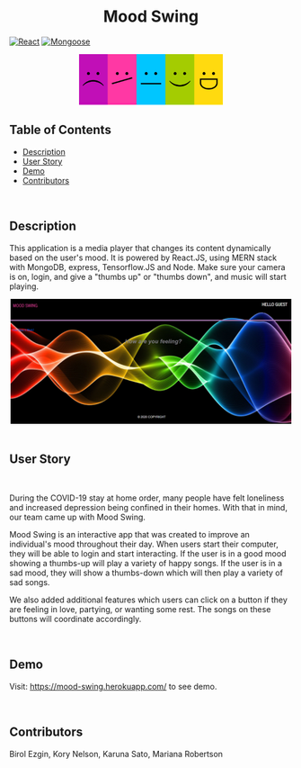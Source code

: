 # <div align="center">Mood Swing</div>


[![React](https://img.shields.io/badge/Made%20With-React-purple.svg)](https://shields.io/) [![Mongoose](https://img.shields.io/badge/Utilizes-Mongoose-red.svg)](https://shields.io/)  
 
<div align="center"><img src="client\images\mood swing logo.PNG" height="90px" alt="logo"></div> 

## Table of Contents
* [Description](#description)
* [User Story](#user-story)
* [Demo](#demo)
* [Contributors](#contributors)

<br/>

## Description
This application is a media player that changes its content dynamically based on the user's mood. It is powered by React.JS, using MERN stack with MongoDB, express, Tensorflow.JS and Node. Make sure your camera is on, login, and give a "thumbs up" or "thumbs down", and music will start playing.

<div align="center"><img src="client\images\Mood Swing Home.JPG" width="500" alt="main"></div>

<br/>

## User Story
<br/>

During the COVID-19 stay at home order, many people have felt loneliness and increased depression being confined in their homes. With that in mind, our team came up with Mood Swing.

Mood Swing is an interactive app that was created to improve an individual's mood throughout their day. When users start their computer, they will be able to login and start interacting. If the user is in a good mood showing a thumbs-up will play a variety of happy songs. If the user is in a sad mood, they will show a thumbs-down which will then play a variety of sad songs.

We also added additional features which users can click on a button if they are feeling in love, partying, or wanting some rest. The songs on these buttons will coordinate accordingly.

<br/>

## Demo

Visit: https://mood-swing.herokuapp.com/ to see demo.

<br/>

## Contributors

Birol Ezgin, Kory Nelson, Karuna Sato, Mariana Robertson 

